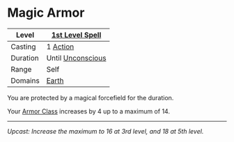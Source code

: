 # Magic Armor

| Level    | [1st Level Spell](1st%20Level%20Spells.md)                 |
| -------- | ---------------------------------------------------------- |
| Casting  | 1 [Action](../../../../Game%20Procedures/Action.md)        |
| Duration | Until [Unconscious](../../../../Conditions/Unconscious.md) |
| Range    | Self                                                       |
| Domains  | [Earth](../../Spell%20Domains/Earth.md)                 |

You are protected by a magical forcefield for the duration.

Your [Armor Class](../../../../Player%20Characters/Derived%20Statistics/Armor%20Class.md) increases by 4 up to a maximum of 14.

---
*Upcast: Increase the maximum to 16 at 3rd level, and 18 at 5th level.*
